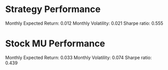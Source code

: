 # Strategy Performance
Monthly Expected Return: 0.012
Monthly Volatility: 0.021
Sharpe ratio: 0.555
# Stock MU Performance
Monthly Expected Return: 0.033
Monthly Volatility: 0.074
Sharpe ratio: 0.439
